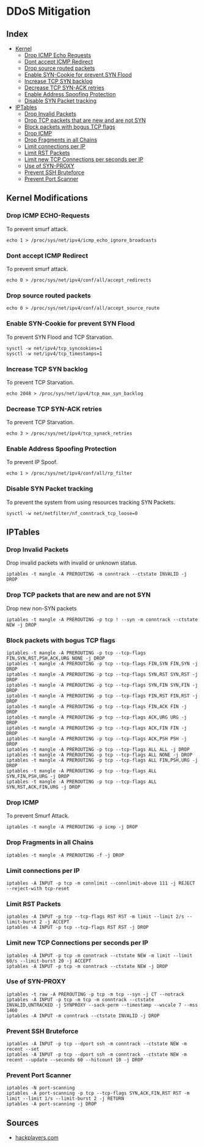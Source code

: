 # DDoS Mitigation

## Index
- [Kernel](#kernel-modifications)
  - [Drop ICMP Echo Requests](#Drop-ICMP-ECHO-Requests)
  - [Dont accept ICMP Redirect](#Dont-accept-ICMP-Redirect)
  - [Drop source routed packets](#Drop-source-routed-packets)
  - [Enable SYN-Cookie for prevent SYN Flood](#Enable-SYN-Cookie-for-prevent-SYN-Flood)
  - [Increase TCP SYN backlog](#Increase-TCP-SYN-backlog)
  - [Decrease TCP SYN-ACK retries](#Decrease-TCP-SYN-ACK-retries)
  - [Enable Address Spoofing Protection](#Enable-Address-Spoofing-Protection)
  - [Disable SYN Packet tracking]("Disable-SYN-Packet-tracking)
- [IPTables](#iptables)
  - [Drop Invalid Packets](#drop-invalid-packets)
  - [Drop TCP packets that are new and are not SYN](#drop-tcp-packets-that-are-new-and-are-not-sync)
  - [Block packets with bogus TCP flags](#block-packets-with-bogus-tcp-flags)
  - [Drop ICMP](#drop-icmp)
  - [Drop Fragments in all Chains](#Drop-Fragments-in-all-Chains)
  - [Limit connections per IP](#Limit-connections-per-IP)
  - [Limit RST Packets](#Limit-RST-packets)
  - [Limit new TCP Connections per seconds per IP](#Limit-new-TCP-Connections-per-seconds-per-IP)
  - [Use of SYN-PROXY](#use-of-syn-proxy)
  - [Prevent SSH Bruteforce](#Prevent-SSH-Bruteforce)
  - [Prevent Port Scanner](#prevent-port-scanner)
  
## Kernel Modifications
### Drop ICMP ECHO-Requests
To prevent smurf attack.
```
echo 1 > /proc/sys/net/ipv4/icmp_echo_ignore_broadcasts
```

### Dont accept ICMP Redirect
To prevent smurf attack.
```
echo 0 > /proc/sys/net/ipv4/conf/all/accept_redirects
```

### Drop source routed packets
```
echo 0 > /proc/sys/net/ipv4/conf/all/accept_source_route
```

### Enable SYN-Cookie for prevent SYN Flood
To prevent SYN Flood and TCP Starvation.
```
sysctl -w net/ipv4/tcp_syncookies=1
sysctl -w net/ipv4/tcp_timestamps=1
```

### Increase TCP SYN backlog
To prevent TCP Starvation.
```
echo 2048 > /proc/sys/net/ipv4/tcp_max_syn_backlog
```

### Decrease TCP SYN-ACK retries
To prevent TCP Starvation.
```
echo 3 > /proc/sys/net/ipv4/tcp_synack_retries
```

### Enable Address Spoofing Protection
To prevent IP Spoof.
```
echo 1 > /proc/sys/net/ipv4/conf/all/rp_filter
```

### Disable SYN Packet tracking
To prevent the system from using resources tracking SYN Packets.
```
sysctl -w net/netfilter/nf_conntrack_tcp_loose=0
```

## IPTables
### Drop Invalid Packets
Drop invalid packets with invalid or unknown status.
```
iptables -t mangle -A PREROUTING -m conntrack --ctstate INVALID -j DROP
```

### Drop TCP packets that are new and are not SYN
Drop new non-SYN packets
```
iptables -t mangle -A PREROUTING -p tcp ! --syn -m conntrack --ctstate NEW -j DROP
```

### Block packets with bogus TCP flags
```
iptables -t mangle -A PREROUTING -p tcp --tcp-flags FIN,SYN,RST,PSH,ACK,URG NONE -j DROP
iptables -t mangle -A PREROUTING -p tcp --tcp-flags FIN,SYN FIN,SYN -j DROP
iptables -t mangle -A PREROUTING -p tcp --tcp-flags SYN,RST SYN,RST -j DROP
iptables -t mangle -A PREROUTING -p tcp --tcp-flags SYN,FIN SYN,FIN -j DROP
iptables -t mangle -A PREROUTING -p tcp --tcp-flags FIN,RST FIN,RST -j DROP
iptables -t mangle -A PREROUTING -p tcp --tcp-flags FIN,ACK FIN -j DROP
iptables -t mangle -A PREROUTING -p tcp --tcp-flags ACK,URG URG -j DROP
iptables -t mangle -A PREROUTING -p tcp --tcp-flags ACK,FIN FIN -j DROP
iptables -t mangle -A PREROUTING -p tcp --tcp-flags ACK,PSH PSH -j DROP
iptables -t mangle -A PREROUTING -p tcp --tcp-flags ALL ALL -j DROP
iptables -t mangle -A PREROUTING -p tcp --tcp-flags ALL NONE -j DROP
iptables -t mangle -A PREROUTING -p tcp --tcp-flags ALL FIN,PSH,URG -j DROP
iptables -t mangle -A PREROUTING -p tcp --tcp-flags ALL SYN,FIN,PSH,URG -j DROP
iptables -t mangle -A PREROUTING -p tcp --tcp-flags ALL SYN,RST,ACK,FIN,URG -j DROP
```

### Drop ICMP
To prevent Smurf Attack.
```
iptables -t mangle -A PREROUTING -p icmp -j DROP
```

### Drop Fragments in all Chains
```
iptables -t mangle -A PREROUTING -f -j DROP
```

### Limit connections per IP
```
iptables -A INPUT -p tcp -m connlimit --connlimit-above 111 -j REJECT --reject-with tcp-reset
```

### Limit RST Packets
```
iptables -A INPUT -p tcp --tcp-flags RST RST -m limit --limit 2/s --limit-burst 2 -j ACCEPT
iptables -A INPUT -p tcp --tcp-flags RST RST -j DROP
```

### Limit new TCP Connections per seconds per IP
```
iptables -A INPUT -p tcp -m conntrack --ctstate NEW -m limit --limit 60/s --limit-burst 20 -j ACCEPT
iptables -A INPUT -p tcp -m conntrack --ctstate NEW -j DROP
```

### Use of SYN-PROXY
```
iptables -t raw -A PREROUTING -p tcp -m tcp --syn -j CT --notrack
iptables -A INPUT -p tcp -m tcp -m conntrack --ctstate INVALID,UNTRACKED -j SYNPROXY --sack-perm --timestamp --wscale 7 --mss 1460
iptables -A INPUT -m conntrack --ctstate INVALID -j DROP
```

### Prevent SSH Bruteforce
```
iptables -A INPUT -p tcp --dport ssh -m conntrack --ctstate NEW -m recent --set
iptables -A INPUT -p tcp --dport ssh -m conntrack --ctstate NEW -m recent --update --seconds 60 --hitcount 10 -j DROP
```

### Prevent Port Scanner
```
iptables -N port-scanning
iptables -A port-scanning -p tcp --tcp-flags SYN,ACK,FIN,RST RST -m limit --limit 1/s --limit-burst 2 -j RETURN
iptables -A port-scanning -j DROP
```

## Sources
- [hackplayers.com](https://www.hackplayers.com/2016/04/proteccion-ddos-mediante-iptables.html)
